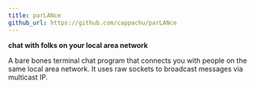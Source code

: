 ```yaml
---
title: parLANce
github_url: https://github.com/cappachu/parLANce
---
```


**chat with folks on your local area network**

A bare bones terminal chat program that connects you with people on the same local area network. It uses raw sockets to broadcast messages via multicast IP.
